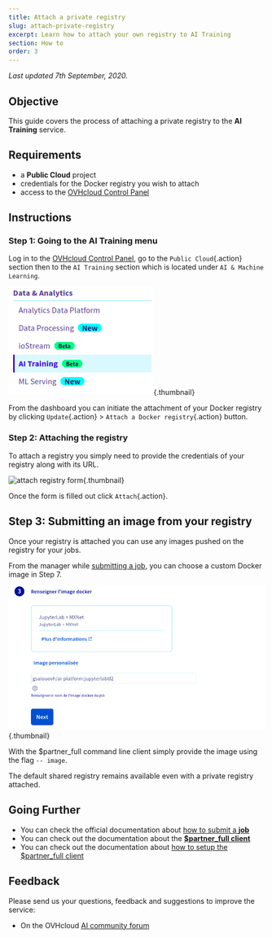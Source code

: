 ```yaml
---
title: Attach a private registry
slug: attach-private-registry
excerpt: Learn how to attach your own registry to AI Training
section: How to
order: 3
---
```

*Last updated 7th September, 2020.*

## Objective

This guide covers the process of attaching a private registry to the **AI Training** service.

## Requirements

-   a **Public Cloud** project
-   credentials for the Docker registry you wish to attach
-   access to the [OVHcloud Control Panel](https://www.ovh.com/auth/?action=gotomanager)

## Instructions

### Step 1: Going to the AI Training menu

Log in to the [OVHcloud Control Panel](https://www.ovh.com/auth/?action=gotomanager), go to the `Public Cloud`{.action} section then to the `AI Training` section which is located under `AI & Machine Learning`.

![image](images/00_training_menu.png){.thumbnail}

From the dashboard you can initiate the attachment of your Docker registry by clicking `Update`{.action} &gt; `Attach a Docker registry`{.action} button.

### Step 2: Attaching the registry

To attach a registry you simply need to provide the credentials of your registry along with its URL.

![attach registry form](images/01_attach_registry_form.png){.thumbnail}

Once the form is filled out click `Attach`{.action}.

## Step 3: Submitting an image from your registry

Once your registry is attached you can use any images pushed on the registry for your jobs.

From the manager while [submitting a job](../submit-job), you can choose a custom Docker image in Step 7.

![custom docker image](images/02_submit_image_custom.png){.thumbnail}

With the \$partner\_full command line client simply provide the image using the flag `-- image`.

The default shared registry remains available even with a private registry attached.

## Going Further

-   You can check the official documentation about [how to submit a **job**](../submit-job)
-   You can check out the documentation about the [**\$partner\_full client**](https://docs.console.preprod.training.ai.cloud.ovh.net/)
-   You can check out the documentation about [how to setup the \$partner\_full client](../install-client)

## Feedback

Please send us your questions, feedback and suggestions to improve the service:

-   On the OVHcloud [AI community forum](https://community.ovh.com/c/platform/ai-ml)
